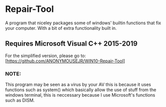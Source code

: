 # Repair-Tool

A program that niceley packages some of windows' builtin functions that fix your computer. With a bit of extra functionality built in.

## Requires Microsoft Visual C++ 2015-2019

For the simplified version, please go to: [https://github.com/ANONYMOUSEJR/WIN10-Repair-Tool]

### NOTE:
This program may be seen as a virus by your AV this is because it uses functions such as system() which basically allow the use of stuff from the windows terminal, this is neccessary because I use Microsoft's functions such as DISM.

